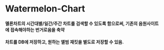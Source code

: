 # Watermelon-Chart
#### 멜론차트의 시간대별/일간/주간 차트를 검색할 수 있도록 함으로써, 기존의 음원사이트에 접속해야하는 번거로움을 축약
#### 차트를 DB에 저장하고, 원하는 앨범 재킷을 별도로 저장할 수 있음.
